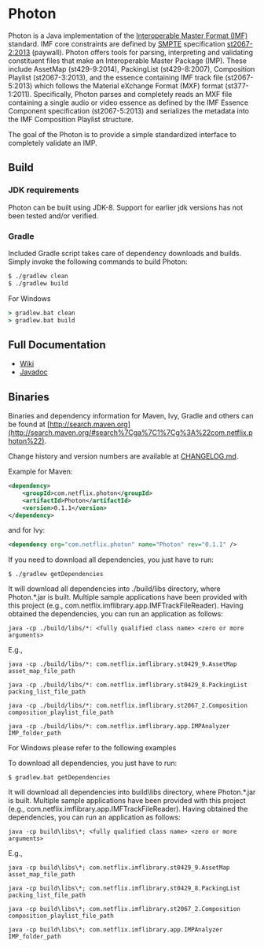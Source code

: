 
# Photon

Photon is a Java implementation of the [Interoperable Master Format (IMF)](https://www.imfug.com/explainer/imf-explainer-en/#what-is-imf) standard. IMF core constraints are defined by [SMPTE](https://www.smpte.org/who-we-are) specification [st2067-2:2013](https://ieeexplore.ieee.org/document/7291584) (paywall). Photon offers tools for parsing, interpreting and validating constituent files that make an Interoperable Master Package (IMP). These include AssetMap (st429-9:2014), PackingList (st429-8:2007), Composition Playlist (st2067-3:2013), and the essence containing IMF track file (st2067-5:2013) which follows the Material eXchange Format (MXF) format (st377-1:2011). Specifically, Photon parses and completely reads an MXF file containing a single audio or video essence as defined by the IMF Essence Component specification (st2067-5:2013) and serializes the metadata into the IMF Composition Playlist structure.

The goal of the Photon is to provide a simple standardized interface to completely validate an IMP.

## Build

### JDK requirements

Photon can be built using JDK-8. Support for earlier jdk versions has not been tested and/or verified.

### Gradle
Included Gradle script takes care of dependency downloads and builds. Simply invoke the following commands to build Photon:

```bash
$ ./gradlew clean
$ ./gradlew build
```

For Windows
```cmd
> gradlew.bat clean
> gradlew.bat build
```

## Full Documentation

- [Wiki](https://github.com/Netflix/photon/wiki)
- [Javadoc](http://netflix.github.io/photon/)

## Binaries
Binaries and dependency information for Maven, Ivy, Gradle and others can be found at [http://search.maven.org](http://search.maven.org/#search%7Cga%7C1%7Cg%3A%22com.netflix.photon%22).

Change history and version numbers are available at [CHANGELOG.md](https://github.com/Netflix/photon/blob/master/CHANGELOG.md).

Example for Maven:

```xml
<dependency>
    <groupId>com.netflix.photon</groupId>
    <artifactId>Photon</artifactId>
    <version>0.1.1</version>
</dependency>
```
and for Ivy:

```xml
<dependency org="com.netflix.photon" name="Photon" rev="0.1.1" />
```

If you need to download all dependencies, you just have to run:

```
$ ./gradlew getDependencies
```

It will download all dependencies into ./build/libs directory, where Photon.*.jar is built. Multiple sample applications have been provided with this project (e.g., com.netflix.imflibrary.app.IMFTrackFileReader). Having obtained the dependencies, you can run an application as follows:

```
java -cp ./build/libs/*: <fully qualified class name> <zero or more arguments>
```
E.g.,
```
java -cp ./build/libs/*: com.netflix.imflibrary.st0429_9.AssetMap asset_map_file_path
```
```
java -cp ./build/libs/*: com.netflix.imflibrary.st0429_8.PackingList packing_list_file_path
```
```
java -cp ./build/libs/*: com.netflix.imflibrary.st2067_2.Composition composition_playlist_file_path
```
```
java -cp ./build/libs/*: com.netflix.imflibrary.app.IMPAnalyzer IMP_folder_path
```

For Windows please refer to the following examples

To download all dependencies, you just have to run:

```
$ gradlew.bat getDependencies
```

It will download all dependencies into build\libs directory, where Photon.*.jar is built. Multiple sample applications have been provided with this project (e.g., com.netflix.imflibrary.app.IMFTrackFileReader). Having obtained the dependencies, you can run an application as follows:

```
java -cp build\libs\*; <fully qualified class name> <zero or more arguments>
```
E.g.,
```
java -cp build\libs\*; com.netflix.imflibrary.st0429_9.AssetMap asset_map_file_path
```
```
java -cp build\libs\*; com.netflix.imflibrary.st0429_8.PackingList packing_list_file_path
```
```
java -cp build\libs\*; com.netflix.imflibrary.st2067_2.Composition composition_playlist_file_path
```
```
java -cp build\libs\*; com.netflix.imflibrary.app.IMPAnalyzer IMP_folder_path
```
